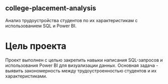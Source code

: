 ## college-placement-analysis
Анализ трудоустройства студентов по их характеристикам с использованием SQL и Power BI.

# Цель проекта
Проект выполнен с целью закрепить навыки написания SQL-запросов и использования Power BI для визуализации данных.
Основная задача - выявить закономерность между трудоустроенностью студентов и их характеристиками.
